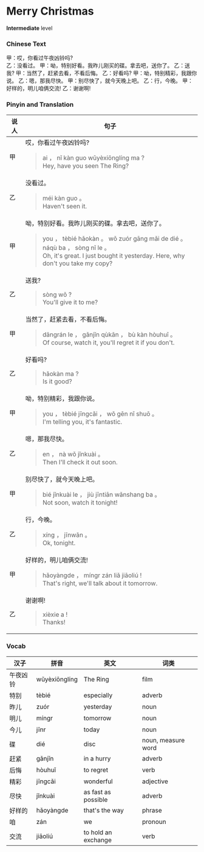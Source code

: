 # Merry Christmas
**Intermediate** level
### Chinese Text
甲：哎，你看过午夜凶铃吗?<br />乙：没看过。
甲：呦，特别好看。我昨儿刚买的碟。拿去吧，送你了。
乙：送我?
甲：当然了，赶紧去看，不看后悔。
乙：好看吗?
甲：呦，特别精彩，我跟你说。
乙：嗯，那我尽快。
甲：别尽快了，就今天晚上吧。
乙：行，今晚。
甲：好样的，明儿咱俩交流!
乙：谢谢啊!

### Pinyin and Translation
|说人|句子|
|----|----|
|甲|哎，你看过午夜凶铃吗?<blockquote>ai ， nǐ kàn guo wǔyèxiōnglíng ma ?<br />Hey, have you seen The Ring?</blockquote>|
|乙|没看过。<blockquote>méi kàn guo 。<br />Haven't seen it.</blockquote>|
|甲|呦，特别好看。我昨儿刚买的碟。拿去吧，送你了。<blockquote>you ， tèbié hǎokàn 。 wǒ zuór gāng mǎi de dié 。 náqù ba ， sòng nǐ le 。<br />Oh, it's great. I just bought it yesterday. Here, why don't you take my copy?</blockquote>|
|乙|送我?<blockquote>sòng wǒ ?<br />You'll give it to me?</blockquote>|
|甲|当然了，赶紧去看，不看后悔。<blockquote>dāngrán le ， gǎnjǐn qùkān ， bù kàn hòuhuǐ 。<br />Of course, watch it, you'll regret it if you don't.</blockquote>|
|乙|好看吗?<blockquote>hǎokàn ma ?<br />Is it good?</blockquote>|
|甲|呦，特别精彩，我跟你说。<blockquote>you ， tèbié jīngcǎi ， wǒ gēn nǐ shuō 。<br />I'm telling you, it's fantastic.</blockquote>|
|乙|嗯，那我尽快。<blockquote>en ， nà wǒ jǐnkuài 。<br />Then I'll check it out soon.</blockquote>|
|甲|别尽快了，就今天晚上吧。<blockquote>bié jǐnkuài le ， jiù jīntiān wǎnshang ba 。<br />Not soon, watch it tonight!</blockquote>|
|乙|行，今晚。<blockquote>xíng ， jīnwǎn 。<br />Ok, tonight.</blockquote>|
|甲|好样的，明儿咱俩交流!<blockquote>hǎoyàngde ， míngr zán liǎ jiāoliú !<br />That's right, we'll talk about it tomorrow.</blockquote>|
|乙|谢谢啊!<blockquote>xièxie a !<br />Thanks!</blockquote>|
### Vocab
|汉子|拼音|英文|词类|
|----|----|----|----|
|午夜凶铃|wǔyèxiōnglíng|The Ring|film|
|特别|tèbié|especially|adverb|
|昨儿|zuór|yesterday|noun|
|明儿|míngr|tomorrow|noun|
|今儿|jīnr|today|noun|
|碟|dié|disc|noun, measure word|
|赶紧|gǎnjǐn|in a hurry|adverb|
|后悔|hòuhuǐ|to regret|verb|
|精彩|jīngcǎi|wonderful|adjective|
|尽快|jǐnkuài|as fast as possible|adverb|
|好样的|hǎoyàngde|that's the way|phrase|
|咱|zán|we|pronoun|
|交流|jiāoliú|to hold an exchange|verb|
